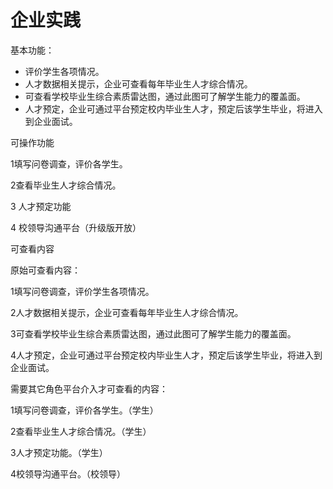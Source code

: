 # 企业实践

基本功能：
* 评价学生各项情况。
* 人才数据相关提示，企业可查看每年毕业生人才综合情况。
* 可查看学校毕业生综合素质雷达图，通过此图可了解学生能力的覆盖面。
* 人才预定，企业可通过平台预定校内毕业生人才，预定后该学生毕业，将进入到企业面试。

可操作功能

1填写问卷调查，评价各学生。

2查看毕业生人才综合情况。

3 人才预定功能

4 校领导沟通平台（升级版开放）

可查看内容

原始可查看内容：

1填写问卷调查，评价学生各项情况。

2人才数据相关提示，企业可查看每年毕业生人才综合情况。

3可查看学校毕业生综合素质雷达图，通过此图可了解学生能力的覆盖面。

4人才预定，企业可通过平台预定校内毕业生人才，预定后该学生毕业，将进入到企业面试。

需要其它角色平台介入才可查看的内容：

1填写问卷调查，评价各学生。（学生）

2查看毕业生人才综合情况。（学生）

3人才预定功能。（学生）

4校领导沟通平台。（校领导）

